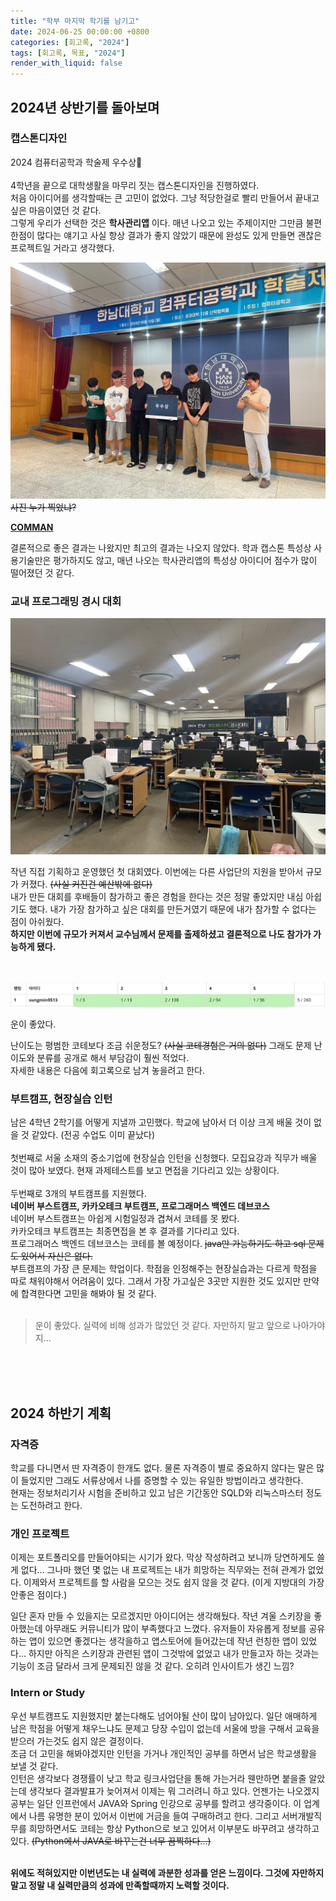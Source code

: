 ```yaml
---
title: "학부 마지막 학기를 남기고"
date: 2024-06-25 00:00:00 +0800
categories: [회고록, "2024"]
tags: [회고록, 목표, "2024"]
render_with_liquid: false
---
```


## __2024년 상반기를 돌아보며__

### 캡스톤디자인
2024 컴퓨터공학과 학술제 우수상🎉<br><br>
4학년을 끝으로 대학생활을 마무리 짓는 캡스톤디자인을 진행하였다.<br>
처음 아이디어를 생각할때는 큰 고민이 없었다. 그냥 적당한걸로 빨리 만들어서 끝내고 싶은 마음이였던 것 같다.<br>
그렇게 우리가 선택한 것은 __학사관리앱__ 이다. 매년 나오고 있는 주제이지만 그만큼 불편한점이 많다는 얘기고 사실 항상 결과가 좋지 않았기 때문에 완성도 있게 만들면 괜찮은 프로젝트일 거라고 생각했다.

![second3](/assets/img/second3.JPG)
~~사진 누가 찍었냐?~~


__[COMMAN](https://github.com/seongm1n/flutter-academic-management)__

결론적으로 좋은 결과는 나왔지만 최고의 결과는 나오지 않았다. 학과 캡스톤 특성상 사용기술만은 평가하지도 않고, 매년 나오는 학사관리앱의 특성상 아이디어 점수가 많이 떨어졌던 것 같다. <br>

### 교내 프로그래밍 경시 대회

![B941](/assets/img/second1.JPG)

작년 직접 기획하고 운영했던 첫 대회였다. 이번에는 다른 사업단의 지원을 받아서 규모가 커졌다. ~~(사실 커진건 예산밖에 없다)~~ <br>
내가 만든 대회를 후배들이 참가하고 좋은 경험을 한다는 것은 정말 좋았지만 내심 아쉽기도 했다. 내가 가장 참가하고 싶은 대회를 만든거였기 때문에 내가 참가할 수 없다는 점이 아쉬웠다.<br>
__하지만 이번에 규모가 커져서 교수님께서 문제를 출제하셨고 결론적으로 나도 참가가 가능하게 됐다.__<br><br><br>

![B941](/assets/img/second2.png)

운이 좋았다. <br>

난이도는 평범한 코테보다 조금 쉬운정도? ~~(사실 코테경험은 거의 없다)~~ 그래도 문제 난이도와 분류를 공개로 해서 부담감이 훨씬 적었다.<br>
자세한 내용은 다음에 회고록으로 남겨 놓을려고 한다.<br>

### 부트캠프, 현장실습 인턴

남은 4학년 2학기를 어떻게 지낼까 고민했다. 학교에 남아서 더 이상 크게 배울 것이 없을 것 같았다. (전공 수업도 이미 끝났다)<br><br>
첫번째로 서울 소재의 중소기업에 현장실습 인턴을 신청했다. 모집요강과 직무가 배울 것이 많아 보였다. 현재 과제테스트를 보고 면접을 기다리고 있는 상황이다.<br><br>
두번째로 3개의 부트캠프를 지원했다.<br> __네이버 부스트캠프, 카카오테크 부트캠프, 프로그래머스 백엔드 데브코스__<br>
네이버 부스트캠프는 아쉽게 시험일정과 겹쳐서 코테를 못 봤다. <br>
카카오테크 부트캠프는 최종면접을 본 후 결과를 기다리고 있다.<br>
프로그래머스 백엔드 데브코스는 코테를 볼 예정이다. ~~java만 가능하기도 하고 sql 문제도 있어서 자신은 없다.~~<br>
부트캠프의 가장 큰 문제는 학업이다. 학점을 인정해주는 현장실습과는 다르게 학점을 따로 채워야해서 어려움이 있다. 그래서 가장 가고싶은 3곳만 지원한 것도 있지만 만약에 합격한다면 고민을 해봐야 될 것 같다.<br><br>

> 운이 좋았다. 실력에 비해 성과가 많았던 것 같다. 자만하지 말고 앞으로 나아가야지...

<br><br><br>

## __2024 하반기 계획__

### 자격증

학교를 다니면서 딴 자격증이 한개도 없다. 물론 자격증이 별로 중요하지 않다는 말은 많이 들었지만 그래도 서류상에서 나를 증명할 수 있는 유일한 방법이라고 생각한다.<br>
현재는 정보처리기사 시험을 준비하고 있고 남은 기간동안 SQLD와 리눅스마스터 정도는 도전하려고 한다.<br>

### 개인 프로젝트

이제는 포트폴리오를 만들어야되는 시기가 왔다. 막상 작성하려고 보니까 당연하게도 쓸게 없다... 그나마 했던 몇 없는 내 프로젝트는 내가 희망하는 직무와는 전혀 관계가 없었다. 이제와서 프로젝트를 할 사람을 모으는 것도 쉽지 않을 것 같다. (이게 지방대의 가장 안좋은 점이다.)

일단 혼자 만들 수 있을지는 모르겠지만 아이디어는 생각해뒀다. 작년 겨울 스키장을 좋아했는데 아무래도 커뮤니티가 많이 부족했다고 느꼈다. 유저들이 자유롭게 정보를 공유하는 앱이 있으면 좋겠다는 생각을하고 앱스토어에 들어갔는데 작년 런칭한 앱이 있었다... 하지만 아직은 스키장과 관련된 앱이 그것밖에 없었고 내가 만들고자 하는 것과는 기능이 조금 달라서 크게 문제되진 않을 것 같다. 오히려 인사이트가 생긴 느낌?

### Intern or Study

우선 부트캠프도 지원했지만 붙는다해도 넘어야될 산이 많이 남아있다. 일단 애매하게 남은 학점을 어떻게 채우느냐도 문제고 당장 수입이 없는데 서울에 방을 구해서 교육을 받으러 가는것도 쉽지 않은 결정이다.<br>
조금 더 고민을 해봐야겠지만 인턴을 가거나 개인적인 공부를 하면서 남은 학교생활을 보낼 것 같다.<br>
인턴은 생각보다 경쟁률이 낮고 학교 링크사업단을 통해 가는거라 웬만하면 붙을줄 알았는데 생각보다 결과발표가 늦어져서 이제는 뭐 그러려니 하고 있다. 언젠가는 나오겠지<br>
공부는 일단 인프런에서 JAVA와 Spring 인강으로 공부를 할려고 생각중이다. 이 업계에서 나름 유명한 분이 있어서 이번에 거금을 들여 구매하려고 한다. 그리고 서버개발직무를 희망하면서도 코테는 항상 Python으로 보고 있어서 이부분도 바꾸려고 생각하고 있다. ~~(Python에서 JAVA로 바꾸는건 너무 끔찍하다...)~~<br><br>

__위에도 적혀있지만 이번년도는 내 실력에 과분한 성과를 얻은 느낌이다. 그것에 자만하지 말고 정말 내 실력만큼의 성과에 만족할때까지 노력할 것이다.__